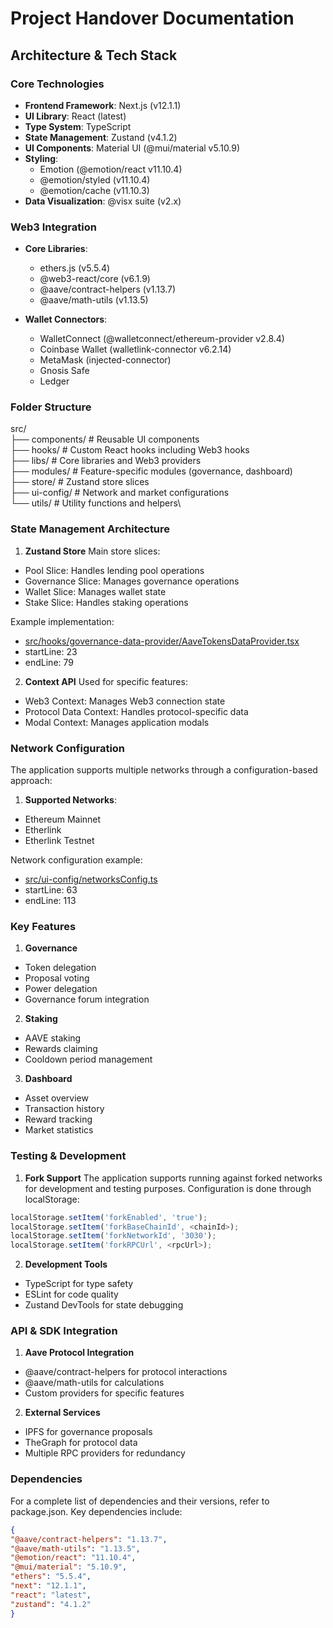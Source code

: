 # Project Handover Documentation

## Architecture & Tech Stack

### Core Technologies
- **Frontend Framework**: Next.js (v12.1.1)
- **UI Library**: React (latest)
- **Type System**: TypeScript
- **State Management**: Zustand (v4.1.2)
- **UI Components**: Material UI (@mui/material v5.10.9)
- **Styling**: 
  - Emotion (@emotion/react v11.10.4)
  - @emotion/styled (v11.10.4)
  - @emotion/cache (v11.10.3)
- **Data Visualization**: @visx suite (v2.x)

### Web3 Integration
- **Core Libraries**:
  - ethers.js (v5.5.4)
  - @web3-react/core (v6.1.9)
  - @aave/contract-helpers (v1.13.7)
  - @aave/math-utils (v1.13.5)
  
- **Wallet Connectors**:
  - WalletConnect (@walletconnect/ethereum-provider v2.8.4)
  - Coinbase Wallet (walletlink-connector v6.2.14)
  - MetaMask (injected-connector)
  - Gnosis Safe
  - Ledger

### Folder Structure
src/\
├── components/ # Reusable UI components\
├── hooks/ # Custom React hooks including Web3 hooks\
├── libs/ # Core libraries and Web3 providers\
├── modules/ # Feature-specific modules (governance, dashboard)\
├── store/ # Zustand store slices\
├── ui-config/ # Network and market configurations\
└── utils/ # Utility functions and helpers\


### State Management Architecture

1. **Zustand Store**
Main store slices:
- Pool Slice: Handles lending pool operations
- Governance Slice: Manages governance operations
- Wallet Slice: Manages wallet state
- Stake Slice: Handles staking operations

Example implementation:
- [src/hooks/governance-data-provider/AaveTokensDataProvider.tsx](src/hooks/governance-data-provider/AaveTokensDataProvider.tsx)
- startLine: 23
- endLine: 79


2. **Context API**
Used for specific features:
- Web3 Context: Manages Web3 connection state
- Protocol Data Context: Handles protocol-specific data
- Modal Context: Manages application modals

### Network Configuration

The application supports multiple networks through a configuration-based approach:

1. **Supported Networks**:
- Ethereum Mainnet
- Etherlink
- Etherlink Testnet

Network configuration example:
  - [src/ui-config/networksConfig.ts](src/ui-config/networksConfig.ts)
  - startLine: 63
  - endLine: 113


### Key Features

1. **Governance**
  - Token delegation
  - Proposal voting
  - Power delegation
  - Governance forum integration

2. **Staking**
  - AAVE staking
  - Rewards claiming
  - Cooldown period management

3. **Dashboard**
  - Asset overview
  - Transaction history
  - Reward tracking
  - Market statistics

### Testing & Development

1. **Fork Support**
The application supports running against forked networks for development and testing purposes. Configuration is done through localStorage:

```javascript
localStorage.setItem('forkEnabled', 'true');
localStorage.setItem('forkBaseChainId', <chainId>);
localStorage.setItem('forkNetworkId', '3030');
localStorage.setItem('forkRPCUrl', <rpcUrl>);
```

2. **Development Tools**
- TypeScript for type safety
- ESLint for code quality
- Zustand DevTools for state debugging

### API & SDK Integration

1. **Aave Protocol Integration**
- @aave/contract-helpers for protocol interactions
- @aave/math-utils for calculations
- Custom providers for specific features

2. **External Services**
- IPFS for governance proposals
- TheGraph for protocol data
- Multiple RPC providers for redundancy

### Dependencies

For a complete list of dependencies and their versions, refer to package.json. Key dependencies include:

```json
{
"@aave/contract-helpers": "1.13.7",
"@aave/math-utils": "1.13.5",
"@emotion/react": "11.10.4",
"@mui/material": "5.10.9",
"ethers": "5.5.4",
"next": "12.1.1",
"react": "latest",
"zustand": "4.1.2"
}
```







